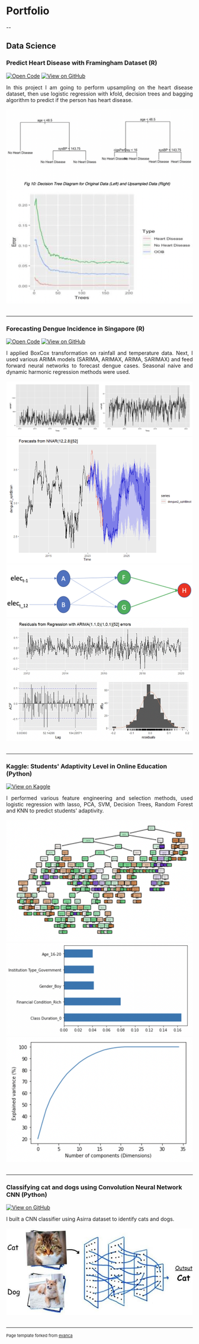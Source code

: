 # Portfolio
--
## Data Science

### Predict Heart Disease with Framingham Dataset (R)

[![Open Code](https://img.shields.io/badge/R-Open_Codes-blue?logo=R)](https://github.com/charmainelwy/Framingham/blob/master/framingham.R)
[![View on GitHub](https://img.shields.io/badge/GitHub-View_on_GitHub-white?logo=GitHub)](https://github.com/charmainelwy/Framingham)

<div style="text-align: justify">In this project I am going to perform upsampling on the heart disease dataset, then use logistic regression with kfold, decision trees and bagging algorithm to predict if the person has heart disease.</div>
<br>
<center><img src="images/framingham.png"/></center>
<center><img src="images/framingham2.png"/></center>
<br>

---
### Forecasting Dengue Incidence in Singapore (R)

[![Open Code](https://img.shields.io/badge/R-Open_Codes-blue?logo=R)](https://github.com/charmainelwy/dengueforecasting/blob/main/code.R)
[![View on GitHub](https://img.shields.io/badge/GitHub-View_on_GitHub-white?logo=GitHub)](https://github.com/charmainelwy/dengueforecasting/blob/main/Project%20Report.docx)

<div style="text-align: justify">I applied BoxCox transformation on rainfall and temperature data. Next, I used various ARIMA models (SARIMA, ARIMAX, ARIMA, SARIMAX) and feed forward neural networks to forecast dengue cases. Seasonal naive and dynamic harmonic regression methods were used. </div>
<br>
<center><img src="images/boxcox.png"/></center>
<center><img src="images/nnetar.png"/></center>
<center><img src="images/nn.png"/></center>
<center><img src="images/arima.png"/></center>
<br>

---
### Kaggle: Students' Adaptivity Level in Online Education (Python)

[![View on Kaggle](https://img.shields.io/badge/Kaggle-View_on_Kaggle-green?logo=Kaggle)](https://www.kaggle.com/code/charmainelee/feature-selection-with-logit-svc-dt-rf)

<div style="text-align: justify">I performed various feature engineering and selection methods, used logistic regression with lasso, PCA, SVM, Decision Trees, Random Forest and KNN to predict students' adaptivity. </div>
<br>
<center><img src="images/kaggle.png"/></center>
<center><img src="images/kaggle2.png"/></center>
<center><img src="images/kaggle3.png"/></center>
<br>

---
### Classifying cat and dogs using Convolution Neural Network CNN (Python)

[![View on GitHub](https://img.shields.io/badge/GitHub-View_on_GitHub-white?logo=GitHub)](https://github.com/charmainelwy/catsdogs)

<div style="text-align: justify">I built a CNN classifier using Asirra dataset to identify cats and dogs. </div>
<br>
<center><img src="images/catdog.png"/></center>
<br>

---
<p style="font-size:11px">Page template forked from <a href="https://github.com/evanca/quick-portfolio">evanca</a></p>
<!-- Remove above link if you don't want to attibute -->
